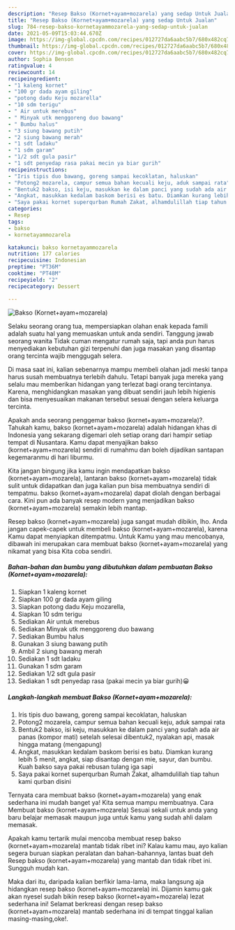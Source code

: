```yaml
---
description: "Resep Bakso (Kornet+ayam+mozarela) yang sedap Untuk Jualan"
title: "Resep Bakso (Kornet+ayam+mozarela) yang sedap Untuk Jualan"
slug: 784-resep-bakso-kornetayammozarela-yang-sedap-untuk-jualan
date: 2021-05-09T15:03:44.670Z
image: https://img-global.cpcdn.com/recipes/012727da6aabc5b7/680x482cq70/bakso-kornetayammozarela-foto-resep-utama.jpg
thumbnail: https://img-global.cpcdn.com/recipes/012727da6aabc5b7/680x482cq70/bakso-kornetayammozarela-foto-resep-utama.jpg
cover: https://img-global.cpcdn.com/recipes/012727da6aabc5b7/680x482cq70/bakso-kornetayammozarela-foto-resep-utama.jpg
author: Sophia Benson
ratingvalue: 4
reviewcount: 14
recipeingredient:
- "1 kaleng kornet"
- "100 gr dada ayam giling"
- "potong dadu Keju mozarella"
- "10 sdm terigu"
- " Air untuk merebus"
- " Minyak utk menggoreng duo bawang"
- " Bumbu halus"
- "3 siung bawang putih"
- "2 siung bawang merah"
- "1 sdt ladaku"
- "1 sdm garam"
- "1/2 sdt gula pasir"
- "1 sdt penyedap rasa pakai mecin ya biar gurih"
recipeinstructions:
- "Iris tipis duo bawang, goreng sampai kecoklatan, haluskan"
- "Potong2 mozarela, campur semua bahan kecuali keju, aduk sampai rata"
- "Bentuk2 bakso, isi keju, masukkan ke dalam panci yang sudah ada air panas (kompor mati) setelah selesai dibentuk2, nyalakan api, masak hingga matang (mengapung)"
- "Angkat, masukkan kedalam baskom berisi es batu. Diamkan kurang lebih 5 menit, angkat, siap disantap dengan mie, sayur, dan bumbu. Kuah bakso saya pakai rebusan tulang iga sapi"
- "Saya pakai kornet superqurban Rumah Zakat, alhamdulillah tiap tahun kami qurban disini"
categories:
- Resep
tags:
- bakso
- kornetayammozarela

katakunci: bakso kornetayammozarela 
nutrition: 177 calories
recipecuisine: Indonesian
preptime: "PT36M"
cooktime: "PT48M"
recipeyield: "2"
recipecategory: Dessert

---
```



![Bakso (Kornet+ayam+mozarela)](https://img-global.cpcdn.com/recipes/012727da6aabc5b7/680x482cq70/bakso-kornetayammozarela-foto-resep-utama.jpg)

Selaku seorang orang tua, mempersiapkan olahan enak kepada famili adalah suatu hal yang memuaskan untuk anda sendiri. Tanggung jawab seorang  wanita Tidak cuman mengatur rumah saja, tapi anda pun harus menyediakan kebutuhan gizi terpenuhi dan juga masakan yang disantap orang tercinta wajib menggugah selera.

Di masa  saat ini, kalian sebenarnya mampu membeli olahan jadi meski tanpa harus susah membuatnya terlebih dahulu. Tetapi banyak juga mereka yang selalu mau memberikan hidangan yang terlezat bagi orang tercintanya. Karena, menghidangkan masakan yang dibuat sendiri jauh lebih higienis dan bisa menyesuaikan makanan tersebut sesuai dengan selera keluarga tercinta. 



Apakah anda seorang penggemar bakso (kornet+ayam+mozarela)?. Tahukah kamu, bakso (kornet+ayam+mozarela) adalah hidangan khas di Indonesia yang sekarang digemari oleh setiap orang dari hampir setiap tempat di Nusantara. Kamu dapat menyajikan bakso (kornet+ayam+mozarela) sendiri di rumahmu dan boleh dijadikan santapan kegemaranmu di hari liburmu.

Kita jangan bingung jika kamu ingin mendapatkan bakso (kornet+ayam+mozarela), lantaran bakso (kornet+ayam+mozarela) tidak sulit untuk didapatkan dan juga kalian pun bisa membuatnya sendiri di tempatmu. bakso (kornet+ayam+mozarela) dapat diolah dengan berbagai cara. Kini pun ada banyak resep modern yang menjadikan bakso (kornet+ayam+mozarela) semakin lebih mantap.

Resep bakso (kornet+ayam+mozarela) juga sangat mudah dibikin, lho. Anda jangan capek-capek untuk membeli bakso (kornet+ayam+mozarela), karena Kamu dapat menyiapkan ditempatmu. Untuk Kamu yang mau mencobanya, dibawah ini merupakan cara membuat bakso (kornet+ayam+mozarela) yang nikamat yang bisa Kita coba sendiri.

<!--inarticleads1-->

##### Bahan-bahan dan bumbu yang dibutuhkan dalam pembuatan Bakso (Kornet+ayam+mozarela):

1. Siapkan 1 kaleng kornet
1. Siapkan 100 gr dada ayam giling
1. Siapkan potong dadu Keju mozarella,
1. Siapkan 10 sdm terigu
1. Sediakan  Air untuk merebus
1. Sediakan  Minyak utk menggoreng duo bawang
1. Sediakan  Bumbu halus
1. Gunakan 3 siung bawang putih
1. Ambil 2 siung bawang merah
1. Sediakan 1 sdt ladaku
1. Gunakan 1 sdm garam
1. Sediakan 1/2 sdt gula pasir
1. Sediakan 1 sdt penyedap rasa (pakai mecin ya biar gurih)😀




<!--inarticleads2-->

##### Langkah-langkah membuat Bakso (Kornet+ayam+mozarela):

1. Iris tipis duo bawang, goreng sampai kecoklatan, haluskan
1. Potong2 mozarela, campur semua bahan kecuali keju, aduk sampai rata
1. Bentuk2 bakso, isi keju, masukkan ke dalam panci yang sudah ada air panas (kompor mati) setelah selesai dibentuk2, nyalakan api, masak hingga matang (mengapung)
1. Angkat, masukkan kedalam baskom berisi es batu. Diamkan kurang lebih 5 menit, angkat, siap disantap dengan mie, sayur, dan bumbu. Kuah bakso saya pakai rebusan tulang iga sapi
1. Saya pakai kornet superqurban Rumah Zakat, alhamdulillah tiap tahun kami qurban disini




Ternyata cara membuat bakso (kornet+ayam+mozarela) yang enak sederhana ini mudah banget ya! Kita semua mampu membuatnya. Cara Membuat bakso (kornet+ayam+mozarela) Sesuai sekali untuk anda yang baru belajar memasak maupun juga untuk kamu yang sudah ahli dalam memasak.

Apakah kamu tertarik mulai mencoba membuat resep bakso (kornet+ayam+mozarela) mantab tidak ribet ini? Kalau kamu mau, ayo kalian segera buruan siapkan peralatan dan bahan-bahannya, lantas buat deh Resep bakso (kornet+ayam+mozarela) yang mantab dan tidak ribet ini. Sungguh mudah kan. 

Maka dari itu, daripada kalian berfikir lama-lama, maka langsung aja hidangkan resep bakso (kornet+ayam+mozarela) ini. Dijamin kamu gak akan nyesel sudah bikin resep bakso (kornet+ayam+mozarela) lezat sederhana ini! Selamat berkreasi dengan resep bakso (kornet+ayam+mozarela) mantab sederhana ini di tempat tinggal kalian masing-masing,oke!.

